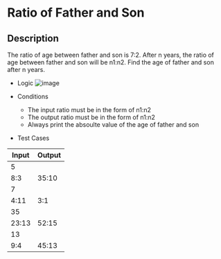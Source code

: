 # Ratio of Father and Son

## Description

The ratio of age between father and son is 7:2. After n years, the ratio of age between father and son will be n1:n2. Find the age of father and son after n years.

- Logic
![image](https://user-images.githubusercontent.com/78826405/202851031-9c270df0-899b-4084-86ed-36223a862e6c.png)

- Conditions

  - The input ratio must be in the form of n1:n2
  - The output ratio must be in the form of n1:n2
  - Always print the absoulte value of the age of father and son

- Test Cases

| Input | Output |
| ----- | ------ |
| 5     |
| 8:3   | 35:10  |
| 7     |
| 4:11  | 3:1    |
| 35    |
| 23:13 | 52:15  |
| 13    |
| 9:4   | 45:13  |
